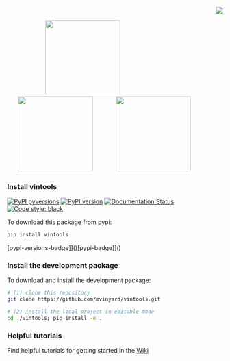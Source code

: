 [<img src="https://i.imgur.com/le4ym8u.png" align="right" hspace="0"/>](https://github.com/mvinyard/vintools/)

<p>&nbsp;</p>

&emsp; &emsp;&emsp;&emsp; [<img src="https://i.imgur.com/KmAFUuy.png" width="175" hspace="25"/>](https://github.com/mvinyard/vintools/wiki) [<img src="https://i.imgur.com/zMPwyI1.png" width="175" hspace="25"/>](https://github.com/mvinyard/vintools/tree/main/vintools/_data) [<img src="https://i.imgur.com/l9rBZ8v.png" width="175" hspace="25"/>](https://github.com/mvinyard/vintools/tree/main/vintools)

### Install vintools
[![PyPI pyversions](https://img.shields.io/pypi/pyversions/vintools.svg)](https://pypi.python.org/pypi/vintools/)
[![PyPI version](https://badge.fury.io/py/vintools.svg)](https://badge.fury.io/py/vintools)
[![Documentation Status](https://readthedocs.org/projects/vintools/badge/?version=latest)](https://vintools.readthedocs.io/en/latest/?badge=latest)
[![Code style: black](https://img.shields.io/badge/code%20style-black-000000.svg)](https://github.com/psf/black)

To download this package from pypi:
```BASH
pip install vintools
```
[pypi-versions-badge]]()[pypi-badge]]()
### Install the development package
To download and install the development package:
```BASH
# (1) clone this repository
git clone https://github.com/mvinyard/vintools.git

# (2) install the local project in editable mode
cd ./vintools; pip install -e .
```

### Helpful tutorials
Find helpful tutorials for getting started in the [Wiki](https://github.com/mvinyard/vintools/wiki)
